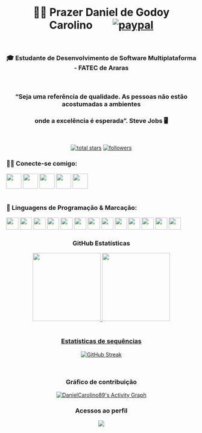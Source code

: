 <h1 align="center"><b>👋🏻 Prazer Daniel de Godoy Carolino</b>&nbsp;&nbsp;&nbsp;&nbsp;&nbsp;&nbsp;&nbsp;
   <a href="http://link.mercadopago.com.br/danielcarolino">
    <img src="https://www.paypalobjects.com/en_US/i/btn/btn_donateCC_LG.gif" alt="paypal" />
</a></h1> 
<br>
<h3 align="center"><b>🎓 Estudante de Desenvolvimento de Software Multiplataforma - FATEC de Araras</b></h3><br>
<h3 align="center"><b>“Seja uma referência de qualidade. As pessoas não estão acostumadas a ambientes </b></h3>
    <h3 align="center"><b>onde a excelência é esperada”. Steve Jobs 🖥️</b></h3><br>
<p align="center"> 
  <a href="https://github.com/DanielCarolino89?tab=repositories&sort=stargazers">
    <img alt="total stars" title="Total stars on GitHub" src="https://custom-icon-badges.demolab.com/github/stars/DanielCarolino89?color=55960c&style=for-the-badge&labelColor=488207&logo=star"/></a>
  <a href="https://github.com/DanielCarolino89?tab=followers">
    <img alt="followers" title="Follow me on Github" src="https://custom-icon-badges.demolab.com/github/followers/DanielCarolino89?color=236ad3&labelColor=1155ba&style=for-the-badge&logo=person-add&label=Follow&logoColor=white"/></a>
    </p>
    

<h3 align="left">🤝🏻 Conecte-se comigo:</h3>
<div align="left">
    <a href="https://www.linkedin.com/in/danielcarolino" target="blank"><img align="center"
            src="https://img.shields.io/badge/-LinkedIn-blue?style=flat-square&logo=Linkedin&logoColor=white"
            height="40" width="auto" /></a>
    <a href="mailto:daniel.carolino@fatec.sp.gov.br" target="blank"><img align="center"
            src="https://img.shields.io/badge/Microsoft%20Teams-6264A7?style=flat-square&logo=microsoft-teams&logoColor=white"
            height="40" width="auto" /></a>
    <a href="mailto:daniel.carolino@gmail.com" target="blank"><img align="center"
            src="https://img.shields.io/badge/Gmail-D14836?style=flat-square&logo=gmail&logoColor=white" height="40"
            width="auto" /></a>
    <a href="https://github.com/danielcarolino89" target="blank"><img align="center"
            src="https://img.shields.io/badge/-Github-000?style=flat-square&logo=Github&logoColor=white"
            height="40" width="auto" /></a>
    <a href="https://api.whatsapp.com/send/?phone=5519996300297&text=%22Ol%C3%A1,%20estou%20de%20visita%20em%20seu%20github.%22&type=phone_number&app_absent=0" target="blank"><img align="center"
            src="https://img.shields.io/badge/WhatsApp-25D366?style=flat-square&logo=whatsapp&logoColor=white"
            height="40" width="auto" /></a>
</div><br>
<h3 align="left">🧠 Linguagens de Programação & Marcação:</h3>
<div align="left">
  <!-- Python -->
<img src="https://cdn.jsdelivr.net/gh/devicons/devicon/icons/python/python-original.svg" height="32"/>

<!-- Java -->
<img src="https://cdn.jsdelivr.net/gh/devicons/devicon/icons/java/java-original.svg" height="32"/>

<!-- HTML -->
<img src="https://cdn.jsdelivr.net/gh/devicons/devicon/icons/html5/html5-original.svg" height="32"/>

<!-- CSS3 -->
<img src="https://cdn.jsdelivr.net/gh/devicons/devicon/icons/css3/css3-original.svg" height="32"/>

<!-- JavaScript -->
<img src="https://cdn.jsdelivr.net/gh/devicons/devicon/icons/javascript/javascript-original.svg" height="32"/>

<!-- Bootstrap -->
<img src="https://cdn.jsdelivr.net/gh/devicons/devicon/icons/bootstrap/bootstrap-original.svg" height="32"/>

<!-- Git -->
<img src="https://cdn.jsdelivr.net/gh/devicons/devicon/icons/git/git-original.svg" height="32"/>

<!-- VS Code -->
<img src="https://cdn.jsdelivr.net/gh/devicons/devicon/icons/vscode/vscode-original.svg" height="32"/>

<!-- PHP -->
<img src="https://cdn.jsdelivr.net/gh/devicons/devicon/icons/php/php-original.svg" height="32"/>

<!-- MySQL -->
<img src="https://cdn.jsdelivr.net/gh/devicons/devicon/icons/mysql/mysql-original.svg" height="32"/>

<!-- MongoDB -->
<img src="https://cdn.jsdelivr.net/gh/devicons/devicon/icons/mongodb/mongodb-original.svg" height="32"/>

<!-- Figma -->
<img src="https://cdn.jsdelivr.net/gh/devicons/devicon/icons/figma/figma-original.svg" height="32"/>

<!-- Apache -->
<img src="https://cdn.jsdelivr.net/gh/devicons/devicon/icons/apache/apache-original.svg" height="32"/>



<div align="center"><h3><b>
   GitHub Estatísticas</b></h3>

  <a href="https://github.com/DanielCarolino89">
  <img height="180em" src="https://github-readme-stats.vercel.app/api?username=DanielCarolino89&show_icons=true&theme=radical&include_all_commits=true&count_private=true"/>
  <img height="180em" src="https://github-readme-stats.vercel.app/api/top-langs/?username=DanielCarolino89&layout=compact&langs_count=7&theme=radical"/>
</div>
<br>
<div align="center"><h3><b>Estatísticas de sequências</b></h3>

[![GitHub Streak](http://github-readme-streak-stats.herokuapp.com?user=DanielCarolino89&theme=dark&date_format=j%20M%5B%20Y%5D&show_icons=true&title_color=fff&icon_color=79ff97&text_color=9f9f9f&bg_color=151515)](https://git.io/streak-stats)
<br/></div>
<br>
<div align="center"><h3><b>
   Gráfico de contribuição</b></h3>
<a href="https://github.com/ashutosh00710/github-readme-activity-graph"><img alt="DanielCarolino89's Activity Graph" src="https://github-readme-activity-graph.vercel.app/graph/?username=DanielCarolino89&bg_color=1F222E&color=F8D866&line=F85D7F&point=FFFFFF&hide_border=true" /></a></div>

<h3 align="center"><b>Acessos ao perfil</b></h3>
<p align="center"><img align="center" src="https://profile-counter.glitch.me/DanielCarolino89/count.svg" /></p>
<br>
